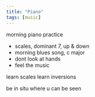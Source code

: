 ```yaml
---
title: "Piano"
tags: [music]
---
```


morning piano practice
- scales, dominant 7, up & down
- morning blues song, c major
- dont look at hands
- feel the music


learn scales
learn inversions

be in situ where u can be seen